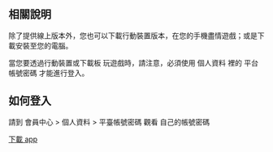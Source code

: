 ## 相關說明

除了提供線上版本外，您也可以下載行動裝置版本，在您的手機盡情遊戲；或是下載安裝至您的電腦。

當您要透過行動裝置或下載板 玩遊戲時，請注意，必須使用 個人資料 裡的 平台帳號密碼 才能進行登入。

## 如何登入

請到 會員中心 > 個人資料 > 平臺帳號密碼 觀看 自己的帳號密碼

<div class="download-md">

<a  target="_blank" href="https://m.wm555.net/mobile/index.html?enterprise=2">下載 app</a>

</div>
